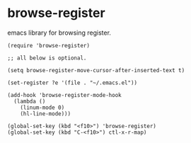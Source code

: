 # browse-register
emacs library for browsing register.

	(require 'browse-register)

	;; all below is optional.

	(setq browse-register-move-cursor-after-inserted-text t)

	(set-register ?e '(file . "~/.emacs.el"))

	(add-hook 'browse-register-mode-hook
	  (lambda ()
		(linum-mode 0)
		(hl-line-mode)))

	(global-set-key (kbd "<f10>") 'browse-register)
	(global-set-key (kbd "C-<f10>") ctl-x-r-map)
